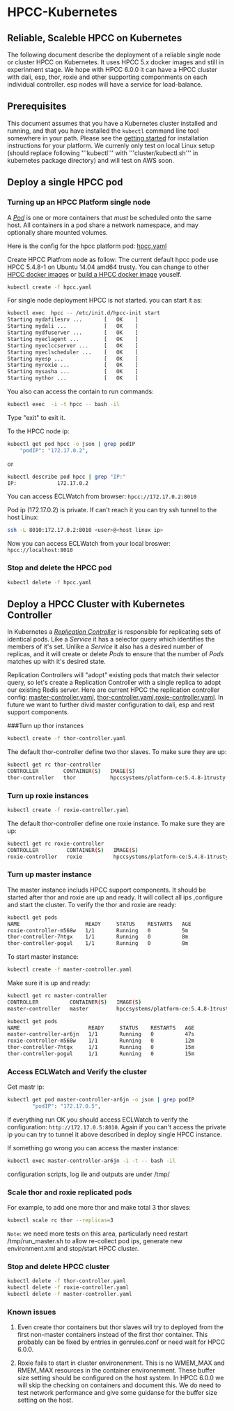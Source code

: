 # HPCC-Kubernetes
## Reliable, Scaleble HPCC on Kubernetes

The following document describe the deployment of a reliable single node or cluster HPCC on Kubernetes. It uses HPCC 5.x docker images and still in experinment stage. We hope with HPCC 6.0.0 it can have a HPCC cluster with dali, esp, thor, roxie and other supporting componments on each individual controller. esp nodes will have a service for load-balance.

## Prerequisites

This document assumes that you have a Kubernetes cluster installed and running, and that you have installed the ```kubectl``` command line tool somewhere in your path.  Please see the [getting started](../../docs/getting-started-guides/) for installation instructions for your platform. We currenly only test on local Linux setup (should replace following '''kubectl''' with '''cluster/kubectl.sh''' in kubernetes package directory) and will test on AWS soon.

## Deploy a single HPCC pod
### Turning up an HPCC Platform single node
A [_Pod_](https://github.com/kubernetes/kubernetes/blob/master/docs/user-guide/pods.md) is one or more containers that _must_ be scheduled onto the same host.  All containers in a pod share a network namespace, and may optionally share mounted volumes.

Here is the config for the hpcc platform pod: [hpcc.yaml](hpcc.yaml)

Create HPCC Platfrom node as follow:
The current default hpcc pode use HPCC 5.4.8-1 on Ubuntu 14.04 amd64 trusty. You can change to other [HPCC docker images](https://hub.docker.com/r/hpccsystems/platform-ce/) or [build a HPCC docker image](https://github.com/xwang2713/HPCC-Docker) youself.
```sh
kubectl create -f hpcc.yaml
```
For single node deployment HPCC is not started. you can start it as:
```sh
kubectl exec  hpcc -- /etc/init.d/hpcc-init start
Starting mydafilesrv ...       [   OK    ]   
Starting mydali ...            [   OK    ]   
Starting mydfuserver ...       [   OK    ]   
Starting myeclagent ...        [   OK    ]   
Starting myeclccserver ...     [   OK    ]   
Starting myeclscheduler ...    [   OK    ]   
Starting myesp ...             [   OK    ]   
Starting myroxie ...           [   OK    ]   
Starting mysasha ...           [   OK    ]   
Starting mythor ...            [   OK    ] 
```
You also can access the contain to run commands:
```sh
kubectl exec  -i -t hpcc -- bash -il
```
Type "exit" to exit it.

To the HPCC node ip:
```sh
kubectl get pod hpcc -o json | grep podIP
    "podIP": "172.17.0.2",
```
or
```sh
kubectl describe pod hpcc | grep "IP:"
IP:				172.17.0.2
```
You can access ECLWatch from browser: ```hpcc://172.17.0.2:8010```

Pod ip (172.17.0.2) is private. If can't reach it you can try ssh tunnel to the host Linux:
```sh
ssh -L 8010:172.17.0.2:8010 <user>@<host linux ip>
```
Now you can access ECLWatch from your local broswer: ```hpcc://localhost:8010```

### Stop and delete the HPCC pod
```sh
kubectl delete -f hpcc.yaml
```

## Deploy a HPCC Cluster with Kubernetes Controller
In Kubernetes a [_Replication Controller_](../../docs/user-guide/replication-controller.md) is responsible for replicating sets of identical pods.  Like a _Service_ it has a selector query which identifies the members of it's set.  Unlike a _Service_ it also has a desired number of replicas, and it will create or delete _Pods_ to ensure that the number of _Pods_ matches up with it's desired state.

Replication Controllers will "adopt" existing pods that match their selector query, so let's create a Replication Controller with a single replica to adopt our existing Redis server. Here are current HPCC the replication controller config: [master-controller.yaml](master-controller.yaml), [thor-controller.yaml](thor-controller.yaml),[roxie-controller.yaml](roxie-controller.yaml). In future we want to further divid master configuration to dali, esp and rest support components.


###Turn up thor instances
```sh
kubectl create -f thor-controller.yaml
```
The default thor-controller define two thor slaves. 
To make sure they are up:
```sh
kubectl get rc thor-controller
CONTROLLER        CONTAINER(S)   IMAGE(S)                                SELECTOR   REPLICAS   AGE
thor-controller   thor           hpccsystems/platform-ce:5.4.8-1trusty   app=thor   2          1m
```

### Turn up roxie instances
```sh
kubectl create -f roxie-controller.yaml
```
The default thor-controller define one roxie instance. 
To make sure they are up:
```sh
kubectl get rc roxie-controller
CONTROLLER         CONTAINER(S)   IMAGE(S)                                SELECTOR    REPLICAS   AGE
roxie-controller   roxie          hpccsystems/platform-ce:5.4.8-1trusty   app=roxie   1          1m
```

### Turn up master instance
The master instance includs HPCC support components. It should be started after thor and roxie are up and ready. It will collect all ips ,configure and start the cluster.
To verify the thor and roxie are ready:
```sh
kubectl get pods
NAME                     READY     STATUS    RESTARTS   AGE
roxie-controller-m568w   1/1       Running   0          5m
thor-controller-7htgx    1/1       Running   0          8m
thor-controller-pogul    1/1       Running   0          8m
```
To start master instance:
```sh
kubectl create -f master-controller.yaml
```
Make sure it is up and ready:
```sh
kubectl get rc master-controller
CONTROLLER          CONTAINER(S)   IMAGE(S)                                SELECTOR     REPLICAS   AGE
master-controller   master         hpccsystems/platform-ce:5.4.8-1trusty   app=master   1          36s

kubectl get pods
NAME                      READY     STATUS    RESTARTS   AGE
master-controller-ar6jn   1/1       Running   0          47s
roxie-controller-m568w    1/1       Running   0          12m
thor-controller-7htgx     1/1       Running   0          15m
thor-controller-pogul     1/1       Running   0          15m
```

### Access ECLWatch and Verify the cluster
Get mastr ip:
```sh
kubectl get pod master-controller-ar6jn -o json | grep podIP
        "podIP": "172.17.0.5",
```
If everything run OK you should access ECLWatch to verify the configuration: ```http://172.17.0.5:8010```. Again if you can't access the private ip you can try to tunnel it above described in deploy single HPCC instance.

If something go wrong you can access the master instance:
```sh
kubectl exec master-controller-ar6jn -i -t -- bash -il
```
configuration scripts, log ile and outputs are under /tmp/

### Scale thor and roxie replicated pods
For example, to add one more thor and make total 3 thor slaves:
```sh
kubectl scale rc thor --replicas=3
```

```Note```: we need more tests on this area, particularly need restart /tmp/run_master.sh to allow re-collect pod ips, generate new environment.xml and stop/start HPCC cluster.

### Stop and delete HPCC cluster
```sh
kubectl delete -f thor-controller.yaml
kubectl delete -f roxie-controller.yaml
kubectl delete -f master-controller.yaml
```

### Known issues
1. Even create thor containers but thor slaves will try to deployed from the first non-master containers instead of the first thor container. This probably can be fixed by entries in genrules.conf or need wait for HPCC 6.0.0.

2. Roxie fails to start in cluster environenment. This is no WMEM_MAX and RMEM_MAX resources in the container environenment. These buffer size setting should be configured on the host system. In HPCC 6.0.0 we will skip the checking on containers and document this. We do need to test network performance and give some guidanse for the buffer size setting on the host.


